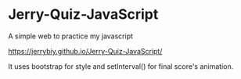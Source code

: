 # Jerry-Quiz-JavaScript
 A simple web to practice my javascript

 https://jerrybiy.github.io/Jerry-Quiz-JavaScript/

It uses bootstrap for style and setInterval() for  final score's animation.
